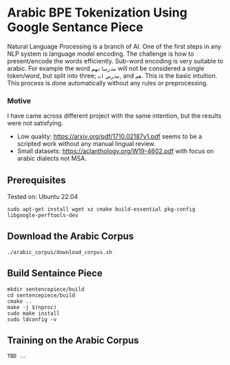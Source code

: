 # Arabic BPE Tokenization Using Google Sentance Piece

Natural Language Processing is a branch of AI. One of the first steps in any NLP system is language model encoding. The challenge is how to present/encode the words efficiently.
Sub-word encoding is very suitable to arabic. For example the word `مدرساتهم` will not be considered a single token/word, but split into three; `مدرس`, `ات`, and `هم`. This is the basic intuition.
This process is done automatically without any rules or preprocessing.

### Motive
I have came across different project with the same intention, but the results were not satisfying.
 - Low quality: https://arxiv.org/pdf/1710.02187v1.pdf seems to be a scripted work without any manual lingual review. 
 - Small datasets: https://aclanthology.org/W19-4602.pdf with focus on arabic dialects not MSA.

## Prerequisites
Tested on: Ubuntu 22.04
```
sudo apt-get install wget xz cmake build-essential pkg-config libgoogle-perftools-dev
```

## Download the Arabic Corpus
```
./arabic_corpus/download_corpus.sh
````

## Build Sentaince Piece
```
mkdir sentencepiece/build
cd sentencepiece/build
cmake ..
make -j $(nproc)
sudo make install
sudo ldconfig -v
```

## Training on the Arabic Corpus
```
TBD ..
```
